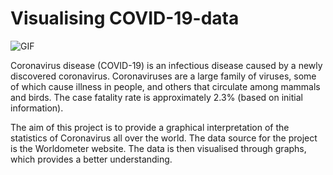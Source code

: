 # Visualising COVID-19-data

![GIF](https://github.com/aakriti-aggarwal-11/Analysing-COVID-19-data-using-Python/blob/master/GIF%20Plot.gif?raw=true)

Coronavirus disease (COVID-19) is an infectious disease caused by a newly discovered coronavirus. Coronaviruses are a large family of viruses, some of which cause illness in people, and others that circulate among mammals and birds. The case fatality rate is approximately 2.3% (based on initial information).

The aim of this project is to provide a graphical interpretation of the statistics of Coronavirus all over the world. The data source for the project is the Worldometer website. The data is then visualised through graphs, which provides a better understanding.
